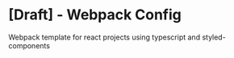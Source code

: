 # [Draft] - Webpack Config

Webpack template for react projects using typescript and styled-components
